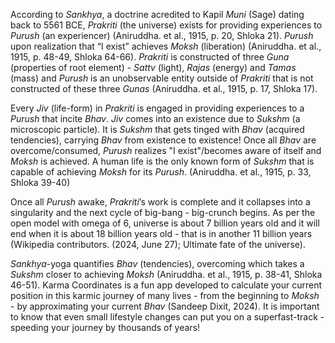 According to *Sankhya*, a doctrine acredited to Kapil *Muni* (Sage) dating back to 5561 BCE, *Prakriti* (the universe) exists for providing experiences to *Purush* (an experiencer) (Aniruddha. et al., 1915, p. 20, Shloka 21). *Purush* upon realization that “I exist” achieves *Moksh* (liberation) (Aniruddha. et al., 1915, p. 48-49, Shloka 64-66). *Prakriti* is constructed of three *Guna* (properties of root element) - *Sattv* (light), *Rajas* (energy) and *Tamas* (mass)  and *Purush* is an unobservable entity outside of *Prakriti* that is not constructed of these three *Gunas* (Aniruddha. et al., 1915, p. 17, Shloka 17).

Every *Jiv* (life-form) in *Prakriti* is engaged in providing experiences to a *Purush* that incite *Bhav*. *Jiv* comes into an existence due to *Sukshm* (a microscopic particle). It is *Sukshm* that gets tinged with *Bhav* (acquired tendencies), carrying *Bhav* from existence to existence! Once all *Bhav* are overcome/consumed, *Purush* realizes "I exist"/becomes aware of itself and *Moksh* is achieved. A human life is the only known form of *Sukshm* that is capable of achieving *Moksh* for its *Purush*. (Aniruddha. et al., 1915, p. 33, Shloka 39-40)

Once  all *Purush* awake, *Prakriti*’s work is complete and it collapses into a singularity and the next cycle of big-bang - big-crunch begins. As per the open model with omega of 6, universe is about 7 billion years old and it will end when it is about 18 billion years old - that is in another 11 billion years (Wikipedia contributors. (2024, June 27); Ultimate fate of the universe).  

*Sankhya*-yoga quantifies *Bhav* (tendencies), overcoming which takes a *Sukshm* closer to achieving *Moksh* (Aniruddha. et al., 1915, p. 38-41, Shloka 46-51). Karma Coordinates is a fun app developed to calculate your current position in this karmic journey of many lives - from the beginning to *Moksh* - by approximating your current *Bhav* (Sandeep Dixit, 2024). It is important to know that even small lifestyle changes can put you on a superfast-track - speeding your journey by thousands of years!
